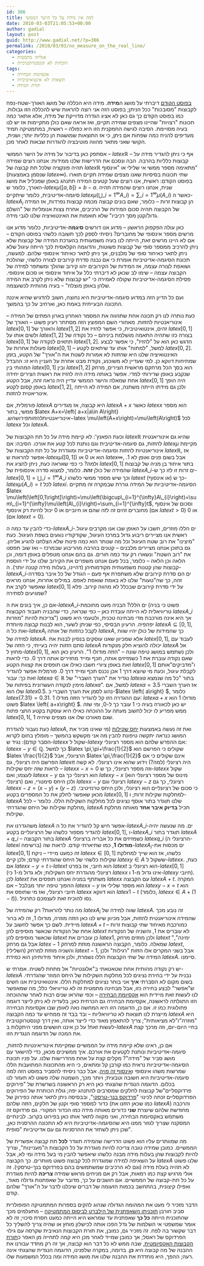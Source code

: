 ```yaml
---
id: 386
title: למה אין מידה על כל הישר הממשי
date: 2010-03-03T21:05:53+00:00
author: gadial
layout: post
guid: http://www.gadial.net/?p=386
permalink: /2010/03/03/no_measure_on_the_real_line/
categories:
  - אנליזה מתמטית
  - הוכחות לא קונסטרוקטיביות
tags:
  - אקסיומת הבחירה
  - תוצאות לא אינטואיטיביות
  - תורת המידה
---
```

[בפוסט הקודם](http://www.gadial.net/?p=369) דיברתי על מושג ה**מידה**. מידה היא הכללה של מושג האורך-שטח-נפח לקבוצות "מסובכות" ככל הניתן; בפוסט הזה אני רוצה להראות שיש להכללה הזו גבולות. כמו בפוסט הקודם כך גם כאן לא אציג הגדרה מדוייקת של מידה, אלא אתאר כמה תכונות "רצויות" שהיינו מצפים שמידה תקיים, ואז אראה שאם כולן מתקיימות אז יש לנו בעיה מסויימת. הסיבה לגישה החמקנית הזו היא כפולה &#8211; ראשית, במתמטיקה תמיד מעדיפים להניח כמה שפחות אם ניתן, כי אז התוצאות שמושגות הן כלליות יותר; ושנית, הקושי שאני מתאר מהווה מוטיבציה להגדרות שבאות לאחר מכן.

אסתפק כאן בדיבור על מידה על הישר הממשי &#8211; $latex \mathbb{R}$ &#8211; אף כי ניתן להגדיר מידה על קבוצות כלליות בהרבה. הבה ונסכם את הדרישות שלנו ממידות: אנחנו רוצים שמידה תהיה פונקציה שלכל תת קבוצה של $latex \mathbb{R}$ מתאימה מספר ממשי אי שלילי או "אינסוף" (שנסמן באמצעות $latex \infty$). שתי תכונות בסיסיות שאנו מצפים שמידה תקיים תוארו בפוסט הקודם: ראשית, אנו רוצים שעל קטעים המידה תתנהג באופן שמכליל את מושג האורך, כלומר ש-$latex \mu\left(\left[a,b\right]\right)=b-a$. שנית, אנחנו רוצים שהמידה תהיה סיגמה-אדיטיבית, כלומר שיתקיים $latex \mu\left(\bigcup\_{i=1}^{\infty}A\_{i}\right)=\sum\_{i=1}^{\infty}\mu\left(A\_{i}\right)$ כאשר ה-$latex A_{i}$ הן קבוצות זרות &#8211; כלומר, שאם בונים קבוצה מכמה קבוצות נפרדות, אז המידה של הקבוצה תהיה סכום המידות של הרכיבים, אחרת צצות אנומליות של "השלם גדול/קטן מסך רכיביו" שלא תואמות את האינטואיציה שלנו לגבי מידה.

כאן עולה הפקפוק הראשון &#8211; מדוע אנו דורשים **סיגמה**-אדיטיביות, כלומר מדוע אנו מרשים מספר אינסופי של מחוברים? ניסיתי לספק לכך תשובה כלשהי בפוסט הקודם &#8211; אם לא היינו מרשים זאת, הייתה לנו בעיה משמעותית בהערכת המידה של קבוצות שלא ניתן להרכיב ממספר סופי של קבוצות פשוטות, והדוגמה הקלאסית לכך הייתה עיגול שלא ניתן לתאר כאיחוד סופי של מלבנים, אך ניתן לתאר כאיחוד אינסופי שלהם. למעשה, תכונת הסיגמה-אדיטיביות אומרת כי אם נבנה סדרת קירובים לצורה כלשהי, שהולכת ושואפת לצורה עצמה, אז המידות של הקירובים יהוו קירוב שהולך ומשתפר למידה של הקבוצה עצמה &#8211; שימו לב שכאן לא דיברתי כלל על איחוד אינסופי או סכום אינסופי. פסילת הסיגמה-אדיטיביות שקולה לאמירה כי "יש קבוצות שלא ניתן לקרב את המידה שלהן באופן מוצלח" &#8211; בעיה מהותית לכשעצמה.

ועם כל הדיון הזה במדוע סיגמה-אדיטיביות היא נחוצה, חשוב להדגיש שהיא איננה התכונה הבעייתית באמת כאן, וארחיב על כך בהמשך.

כעת נותרה לנו רק תכונה אחת שתהווה את המסמר האחרון בארון המתים של המידה &#8211; אינוריאנטיות להזזות. מאחורי השם המפוצץ הזה מסתתר רעיון פשוט &#8211; האורך של $latex \left[0,1\right]$ והאורך של $latex \left[1,2\right]$ זהים, אינטואיטיבית, כי אפשר להזיז את $latex \left[0,1\right]$ ולשים אותו על $latex \left[1,2\right]$ בצורה כזו שתהיה התאמה מושלמת ביניהם &#8211; כל נקודה של $latex \left[0,1\right]$ תתאים לנקודה של $latex \left[1,2\right]$. הדגש כאן הוא על "להזיז", כי אפשר לבצע פעולות אחרות על $latex \left[0,1\right]$ &#8211; למשל, "למתוח" אותו עד שיתאים לקטע $latex \left[0,2\right]$. האינטואיציה שלנו היא שהזזות לא אמורות לשנות את ה"אורך" של הקטע, בזמן שמתיחות דווקא כן. למי שעדיין לא משוכנע, נקודת מבט אחרת על העניין היא זו: ההבדל המהותי בין $latex \left[0,1\right]$ ובין $latex \left[1,2\right]$ הוא בסך הכל מרחקם מראשית הצירים, מרחק שנקבע באופן שרירותי למדי. אפשר באותה מידה היה להזיז את ראשית הצירים יחידה אחת שמאלה והישר הממשי עדיין היה נראה זהה, אבל הקטע $latex \left[0,1\right]$ היה הופך באופן קסום לקטע $latex \left[1,2\right]$, ולכן גם מידתו הייתה משתנה, אם המידה לא הייתה אינוריאטית להזזות.

פורמלית, אם $latex A$ היא קבוצה, אז מגדירים $latex A+x$ כאשר $latex x$ הוא מספר ממשי, בתור $latex A+x=\left\{ a+x|a\in A\right\} $. אינוריאנטיות להזזות פירושה ש-$latex \mu\left(A+x\right)=\mu\left(A\right)$ לכל $latex x$ וכל $latex A$.

וכעת הפאנץ': לא קיימת מידה על כל תת הקבוצות של $latex \mathbb{R}$ שהיא גם אינוריאנטית להזזות, גם סיגמה-אדיטיבית וגם נותנת לכל קטע את אורכו. הסיבה: אם $latex \mu$ מקיימת אינוריאנטיות להזזות וסיגמה-אדיטיביות ומוגדרת על כל תת הקבוצות של $latex \mathbb{R}$, אז אפשר להראות ש-$latex \mu\left(\left[0,1\right]\right)$ הוא או 0 או $latex \infty$, אבל בשום פנים ואופן לא 1. ולמה? כי כפי שאראה כעת, ניתן להציג את $latex \left[0,1\right]$ בתור איחוד בן מניה של קבוצות שהמידה של כולן **זהה**. כלומר, למצוא סדרה אינסופית של $latex A\_{i}$-ים זרות זו לזו כך ש-$latex \left[0,1\right]=\bigcup\_{i=1}^{\infty}A\_{i}$ וכך שיש מספר ממשי כלשהו $latex t$ (או אינסוף) כך ש-$latex \mu\left(A\_{i}\right)=t$ לכל $latex i$. הסיגמה-אדיטיביות של המידה גוררת שבמקרה זה מתקיים $latex \mu\left(\left[0,1\right]\right)=\mu\left(\bigcup\_{i=1}^{\infty}A\_{i}\right)=\sum\_{i=1}^{\infty}\mu\left(A\_{i}\right)=\sum_{i=1}^{\infty}t$, וסכום של אינסוף מחוברים זהים זה לזה שהם או חיוביים או 0 יכול להיות רק אינסוף (אם $latex t>0$) או 0 (אם $latex t=0$).

כדי להבין עד כמה ה-$latex A\_{i}$-ים הללו מוזרים, חשבו על האופן שבו אנו מקרבים עיגול. ראשית אנו מציירים ריבוע גדול במרכז העיגול, שקודקודיו נוגעים בשפת העיגול. כעת "מיצינו" את רוב שטח העיגול וכל מה שנותר הוא כמה פינות שלא הצלחנו להגיע אליהן. גם בתוכן אנחנו מציירים מלבנים &#8211; קטנים בהרבה מהריבוע שבמרכז &#8211; ואז שוב תפסנו את "רוב השטח" ונשארו רק עוד כמה חורים. גם בהם אנחנו מטפלים באופן דומה, וכן הלאה וכן הלאה &#8211; כלומר, בכל פעם אנחנו משפרים את הקירוב שלנו על ידי הוספת קבוצות שהן קטנות משמעותית מקודמותיהן (דהיינו, בעלות מידה קטנה יותר). ה-$latex A\_{i}$-ים הם סדרת קירובים שלא משתפרת אף פעם &#8211; הגודל של כל איבר בסדרה זהה, כך שה"טעות" שלנו לא באמת שואפת לאפס. במילים אחרות, אנחנו מראים שאפשר לקרב את $latex \left[0,1\right]$ על ידי סדרת קירובים שבכלל לא מהווה קירוב. פלא שמגיעים לסתירה?

אם כן, איך בונים את ה-$latex A\_{i}$-ים הללו? הבניה מעט מחוכמת (פשוט כי בניה טריוויאלית לא הייתה עובדת כאן &#8211; כפי שנראה, כדי שהבניה תעבוד הקבוצות $latex A\_{i}$ צריכות להיות "מוזרות") אך היא אינה מורכבת מדי מבחינה טכנית, ולטעמי היא פשוט יפהפיה. הרעיון הבסיסי, כפי שניתן לשער, הוא לבנות קבוצה מיוחדת $latex A\subseteq\left[0,1\right]$, ואת כל ה-$latex A_{i}$ לקבל כהזזות של אותה $latex A$, כך שהמידות של כולן יהיו שוות למידה של $latex A$. אלא שמכיוון שאנו עוסקים בנסיון לבנות את $latex \left[0,1\right]$, לעבוד עם סתם הזזות יהיה בעייתי, כי הזזה של $latex A$ יכולה להוציא חלק מנקודות $latex A$ אל מחוץ ל-$latex \left[0,1\right]$, ולכן נשתמש במושג טיפה שונה &#8211; "הזזה מודולו 1". הרעיון כאן הוא שאם נקודה עוברת את 1 כשמזיזים אותה, תכף ומייד מחזירים אותה דרך 0. כדי לראות זאת באופן ציורי חשבו כאילו אנו תופסים את קצוות הקטע $latex \left[0,1\right]$ ו"מדביקים"אותם לקבלת עיגול, וכעת מי שיוצא דרך 1 אכן נכנס תכף ומייד דרך 0. פורמלית אפשר להגדיר זאת כך: עבור $latex a\in\mathbb{R}$ נגדיר את "הערך השברי" של $latex a$ בתור "כל מה שנמצא מימין לנקודה העשרונית בפיתוח של $latex a$". למשל, אם $latex a=3.5$ אז הערך השברי שלו הוא $latex 0.5$. נהוג לסמן את הערך השברי כ-$latex \left\{ a\right\} $, כלומר $latex \left\{ 7.31\right\} =0.31$. עם ההגדרה הזו קל להגדיר הזזה מודלו 1: $latex a+x$ מודולו 1 הוא פשוט $latex \left\{ a+x\right\} $. יש כאן לכאורה בעיה כי 1 עובר כך ל-0, ומי שזה ממש מפריע לו יכול לחשוב מעתה על ההוכחה כאילו היא עוסקת בקטע החצי פתוח $latex [0,1($, שגם מאורכו שלו אנו מצפים שיהיה 1.

כעת נעבור להגדרת $latex A$, ואת זה נעשה באמצעות [יחס שקילות](http://he.wikipedia.org/wiki/%D7%99%D7%97%D7%A1_%D7%A9%D7%A7%D7%99%D7%9C%D7%95%D7%AA) (מי שאינו מכיר את המושג כנראה יתקשה טיפונת להבין מה אני מקשקש בהמשך &#8211; מומלץ בחום לקרוא הסבר קודם): נגיד ש-$latex x$ שקול ל-$latex y$ אם ההפרש שלהם הוא מספר רציונלי: $latex x-y\in\mathbb{Q}$. כך למשל $latex \pi,\pi+\frac{1}{2}$ שקולים כי הפרשם הוא $latex \frac{1}{2}$ הרציונלי, אבל $latex \pi,\frac{1}{2}$ אינם שקולים כי אם הפרשם היה רציונלי, גם $latex \pi$ היה רציונלי (למה?) וידוע שהוא אינו רציונלי. לא קשה לראות שזה יחס שקילות &#8211; $latex x-x=0$ וזה מספר רציונלי, כך ש-$latex x$ שקול לעצמו; ואם $latex x-y$ הוא רציונלי כך גם $latex y-x$ (מינוס של מספר רציונלי הוא רציונלי) ולכן היחס סימטרי, ואם $latex x-y$ רציונלי וגם $latex y-z$ רציונלי, כך גם $latex x-z=\left(x-y\right)+\left(y-z\right)$ כי סכום של רציונליים הוא רציונלי, ולכן היחס טרנזיטיבי. מכאן שאפשר לחלק את כל המספרים בקטע $latex \left[0,1\right]$ למחלקות שקילות זרות; ו-$latex A$ שלנו תוגדר בתור אוסף נציגים לכל מחלקות השקילות הללו. כלומר &#8211; לכל מחלקת שקילות של היחס שהגדרתי, $latex A$ תכיל **בדיוק איבר אחד** מאותה מחלקת שקילות.

משהגדרנו את $latex A$ אפשר חיש קל להגדיר את כל ה-$latex A\_{i}$-ים. מה שנעשה יהיה להגדיר מספור כלשהו של הרציונליים בקטע $latex \left[0,1\right]$, ו-$latex A\_{i}$ תוגדר בתור $latex A+q\_{i}$ &#8211; בתור הקבוצה $latex A$ כשמזיזים את כל אבריה ברציונלי $latex q\_{i}$ (הרציונלי ה-$latex i$ ברשימה) **מודולו** **1**, כמו שתיארתי קודם. לראות שה-$latex A_{i}$-ים מכסות את $latex \left[0,1\right]$ זה כמעט מיידי &#8211; ניקח $latex x\in\left[0,1\right]$ כלשהו, אז הוא שייך למחלקת שקילות כלשהי של היחס שהגדרתי קודם; ולכן קיים $latex y\in A$ ששקול ל-$latex x$. כעת, אם $latex x-y=t$ ו-$latex t$ הוא חיובי, אז בפרט $latex t$ הוא רציונלי ב-$latex \left[0,1\right]$ (רציונלי מהגדרת יחס השקילות; ולא גדול מ-1 כי $latex x$ אינו גדול מ-1 ו-$latex y$ חיובי). לכן $latex t$ משתתף במניה ואנחנו תופסים את $latex x$ עם הקבוצה $latex A+t$. המקרה ההפוך טיפה יותר מבלבל &#8211; אם $latex x-y$ הוא מספר שלילי אז $latex y-x=t$ הוא חיובי רציונלי, ואז מי שתופס את $latex x$ הוא דווקא $latex 1-t$ (כלומר, $latex x\in A+\left(1-t\right)$). נסו להוכיח זאת לעצמכם כתרגיל.

מה נותר להראות? רק שהמידה של $latex A_{i}$ שווה למידה של $latex A$. זה נובע מכך שהמידה אינוריאנטית להזזות, אבל מכיוון שיש לנו כאן הזזה מוזרה, מודולו 1, זה לא ברור מיידית. לשם כך אפשר לחשוב על $latex A+t$ כמורכבת מאיחוד שתי קבוצות זרות &#8211; אחת של הנקודות שכאשר מוסיפים להן $latex t$ לא עוברים את 1, והשניה של הנקודות שכאשר מוסיפים להן $latex t$ כן עוברים את $latex 1$, ולכן מוזזים מרחק $latex t$ "ימינה", אבל גם מרחק $latex -1$ שמאלה. כלומר, הקבוצה הראשונה מוזזת למרחק $latex t$, והשניה מוזזת למרחק (השלילי) $latex t-1$, אבל בשני המקרים אלו הזזות "רגילות" ולכן המידה של שתי הקבוצות הללו נשמרת, ולכן איחוד מידותיהן הוא כמידת $latex A$. סיימנו.

יש רק נקודה מהותית אחת שטאטאתי ב"אלגנטיות" אל מתחת לשטיח. אמרתי ש-$latex A$ נבנית על ידי בחירת נציגים לכל מחלקות השקילות של היחס המוזר שהגדרתי. בשום מקום לא הסברתי **איך** אני בוחר נציגים למחלקות הללו. אינטואיטיבית אנו חשים ש"אפשר" לבצע בחירה כזו, אבל מבחינה מתמטית זה לא טריוויאלי כלל; מה שמאפשר לנו לעשות זאת מיידית הוא [אקסיומת הבחירה](http://www.gadial.net/?p=37) &#8211; וכפי שהראו שנים רבות לאחר שההוכחה הזו התגלתה לראשונה, אקסיומת הבחירה גם הכרחית כאן; בלעדיה לא ניתן לייצר דוגמה פתולוגית כמו זו. אם כן, הדוגמה הזו היא המחשה נאה לאופן שבו אקסיומת הבחירה מייצרת לנו תוצאות לא טריוויאליות &#8211; ובד בבד זה ממחיש עד כמה הקבוצה $latex A$ היא "מוזרה"ו"לא מציאותית"; צריך להתאמץ מאוד כדי לייצר אותה, ואין דרך קונסטרוקטיבית לעשות זאת! על כן איננו חוששים מפני היתקלות ב-$latex A$ בחיי היום-יום, וזה מרכך קצת את המכה של הדוגמה הנגדית הזו.

אם כן, ראינו שלא קיימת מידה על הממשיים שמקיימת אינוריאינטיות להזזות, סיגמה-אדיטיביות ונותנת לקטעים את אורכם. איך ממשיכים מכאן, כדי להישאר עם מושג סביר של "מידה"? מקלים קצת על אחת מהדרישות שלנו. על פניו תכונת הסיגמה-אדיטיביות נראית כמו קורבן קל ומתאים, כי היא מהתכונות המתועבות הללו שמרשות משהו אינסופי ו[אינסוף זה פויה](http://www.gadial.net/?p=143). אבל כבר ניסיתי להסביר בפוסט הזה למה סיגמה-אדיטיביות היא חשובה וטבעית; ויותר מכך, השמטה שלה פשוט לא תעזור לנו בכלום. הדוגמה הנגדית שהצגתי כאן היא רק הראשונה בשרשרת של "פירוקים פרדוקסליים"של קבוצות לחלקים שמסרבים להתנהג יפה; גולת הכותרת של הפירוקים הפרדוקסליים זכתה לכינוי "[פרדוקס בנך-טרסקי](http://he.wikipedia.org/wiki/%D7%94%D7%A4%D7%A8%D7%93%D7%95%D7%A7%D7%A1_%D7%A9%D7%9C_%D7%91%D7%A0%D7%9A-%D7%98%D7%A8%D7%A1%D7%A7%D7%99)", ובבסיסה ניתן לתאר אותה כפירוק של כדור למספר סופי וקטן של חלקים, הזזה שלהם (כמו שכאן הזזנו את $latex A$) והרכבה מחודשת שלהם שיוצרת **שני** כדורים מאותה מידה כמו הכדור המקורי. גם פרדוקס זה משתמש באקסיומת הבחירה, ואני מקווה לתאר אותו כאן בפירוט בקרוב. לבינתיים המסקנה שצריך לגזור ממנו היא שהסיגמה-אדיטיביות היא לא התכונה ההרסנית כאן, שכן ניתן לשחזר את ההרסניות גם עם אדיטיביות "סופית".

מה שמוותרים עליו הוא פשוט הדרישה שהמידה תוגדר **לכל** תת קבוצה אפשרית של הממשיים. כמובן שמידה טובה צריכה להיות מוגדרת על כל הקבוצות ה"מעניינות", וצריך להיות לקבוצות שהן בעלות מידה מבנה כלשהו שיאפשר להבין מי בעל מידה ומי לא, אבל על השאיפה למידה שמוגדרת לכל קבוצה פשוט מוותרים. כך הקבוצה $latex A$ שלנו פשוט לא תהיה בעלת מידה (וגם לא הרכיבים שמשתמשים בהם בפרדוקס בנך-טרסקי). זה אולי מרגיש קצת כמו רמאות, אבל רק אם מניחים מראש שמידה **צריכה** להיות מוגדרת על כל תת-קבוצה של הממשיים. אם חושבים על כך, מדובר על שאפתנות גדולה מאוד, ואפילו קיצונית, בהתחשב בכמות הזעומה של דברים שיכלנו לדבר על ה"אורך" שלהם קודם.

הדבר מזכיר לי מעט את המהומה הגדולה שנהוג להקים בספרות המתמטיקה הפופולרית סביב חורבן [תוכניתו השאפתנית של הילברט לביסוס המתמטיקה](http://he.wikipedia.org/wiki/%D7%A4%D7%95%D7%A8%D7%9E%D7%9C%D7%99%D7%96%D7%9D_%28%D7%9E%D7%AA%D7%9E%D7%98%D7%99%D7%A7%D7%94%29) &#8211; מתעלמים מכך שהתוכנית הייתה **כל כך** שאפתנית עד שמראש היא הייתה כמעט חסרת סיכוי; זה לא אומר שמשפטי אי השלמות של גדל הפכו אותה לכישלון מוחץ או שהיה צריך להשליך כל דבר שקשור בה לפח. זה מזכיר גם, כמובן, את תורת הקבוצות הנאיבית שקרסה עם גילוי הפרדוקס של ראסל; אך כמובן שמייד לאחר מכן היא קמה לתחייה מן האפר כ[תורת הקבוצות האקסיומטית](http://he.wikipedia.org/wiki/%D7%AA%D7%95%D7%A8%D7%AA_%D7%94%D7%A7%D7%91%D7%95%D7%A6%D7%95%D7%AA_%D7%94%D7%90%D7%A7%D7%A1%D7%99%D7%95%D7%9E%D7%98%D7%99%D7%AA), שבה ממש לא כל דבר הוא קבוצה, אך זה רק מחדד עבורנו את ההבנה של מה קבוצה היא **כן**. בדומה, במקרה שלפנינו, הדוגמה הנגדית שהצגתי אינה רעה; ההפך, היא מחדדת את ההבנה שלנו את מושג המידה ומה בכלל המשמעות שלו.